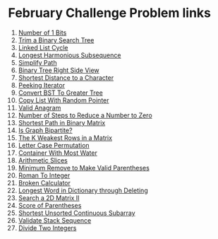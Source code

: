 # February Challenge Problem links
<ol>
  <li>
    <a href="https://leetcode.com/explore/challenge/card/february-leetcoding-challenge-2021/584/week-1-february-1st-february-7th/3625/">
      Number of 1 Bits
    </a>
  </li>
  <li>
    <a href="https://leetcode.com/explore/challenge/card/february-leetcoding-challenge-2021/584/week-1-february-1st-february-7th/3626/">
      Trim a Binary Search Tree
    </a>
  </li>
   <li>
    <a href="https://leetcode.com/explore/challenge/card/february-leetcoding-challenge-2021/584/week-1-february-1st-february-7th/3627/">
      Linked List Cycle
    </a>
  </li>
  <li>
    <a href="https://leetcode.com/explore/challenge/card/february-leetcoding-challenge-2021/584/week-1-february-1st-february-7th/3628/">
      Longest Harmonious Subsequence
    </a>
  </li>
   <li>
    <a href="https://leetcode.com/explore/challenge/card/february-leetcoding-challenge-2021/584/week-1-february-1st-february-7th/3629/">
     Simplify Path
    </a>
  </li>
   <li>
    <a href="https://leetcode.com/explore/challenge/card/february-leetcoding-challenge-2021/584/week-1-february-1st-february-7th/3630/">
      Binary Tree Right Side View
    </a>
  </li>
  <li>
    <a href="https://leetcode.com/explore/challenge/card/february-leetcoding-challenge-2021/584/week-1-february-1st-february-7th/3631/">
      Shortest Distance to a Character
    </a>
  </li>
  <li>
    <a href="https://leetcode.com/explore/challenge/card/february-leetcoding-challenge-2021/585/week-2-february-8th-february-14th/3633/">
      Peeking Iterator
    </a>
  </li>
  <li>
    <a href="https://leetcode.com/explore/challenge/card/february-leetcoding-challenge-2021/585/week-2-february-8th-february-14th/3634/">
      Convert BST To Greater Tree
    </a>
  </li>
  <li>
    <a href="https://leetcode.com/explore/challenge/card/february-leetcoding-challenge-2021/585/week-2-february-8th-february-14th/3635/">
      Copy List With Random Pointer
    </a>
  </li>
  <li>
    <a href="https://leetcode.com/explore/challenge/card/february-leetcoding-challenge-2021/585/week-2-february-8th-february-14th/3636/">
      Valid Anagram
    </a>
  </li>
   <li>
    <a href="https://leetcode.com/explore/challenge/card/february-leetcoding-challenge-2021/585/week-2-february-8th-february-14th/3637/">
      Number of Steps to Reduce a Number to Zero
    </a>
  </li>
  <li>
    <a href="https://leetcode.com/explore/challenge/card/february-leetcoding-challenge-2021/585/week-2-february-8th-february-14th/3638/">
      Shortest Path in Binary Matrix
    </a>
  </li>
  <li>
    <a href="https://leetcode.com/explore/challenge/card/february-leetcoding-challenge-2021/585/week-2-february-8th-february-14th/3639/">
       Is Graph Bipartite?
    </a>
  </li>
  <li>
    <a href="https://leetcode.com/explore/challenge/card/february-leetcoding-challenge-2021/586/week-3-february-15th-february-21st/3641/">
       The K Weakest Rows in a Matrix
    </a>
  </li>
  <li>
    <a href="https://leetcode.com/explore/challenge/card/february-leetcoding-challenge-2021/586/week-3-february-15th-february-21st/3642/">
       Letter Case Permutation
    </a>
  </li>
  <li>
    <a href="https://leetcode.com/explore/challenge/card/february-leetcoding-challenge-2021/586/week-3-february-15th-february-21st/3643/">
       Container With Most Water
    </a>
  </li>
  <li>
    <a href="https://leetcode.com/explore/challenge/card/february-leetcoding-challenge-2021/586/week-3-february-15th-february-21st/3644/">
       Arithmetic Slices
    </a>
  </li>
  <li>
    <a href="https://leetcode.com/explore/challenge/card/february-leetcoding-challenge-2021/586/week-3-february-15th-february-21st/3645/">
       Minimum Remove to Make Valid Parentheses
    </a>
  </li>
  <li>
    <a href="https://leetcode.com/explore/challenge/card/february-leetcoding-challenge-2021/586/week-3-february-15th-february-21st/3646/">
      Roman To Integer
    </a>
  </li>
   <li>
    <a href="https://leetcode.com/explore/challenge/card/february-leetcoding-challenge-2021/586/week-3-february-15th-february-21st/3647/">
       Broken Calculator
    </a>
  </li>
  <li>
    <a href="https://leetcode.com/explore/challenge/card/february-leetcoding-challenge-2021/587/week-4-february-22nd-february-28th/3649/">
       Longest Word in Dictionary through Deleting
    </a>
  </li>
  <li>
    <a href="https://leetcode.com/explore/challenge/card/february-leetcoding-challenge-2021/587/week-4-february-22nd-february-28th/3650/">
       Search a 2D Matrix II
    </a>
  </li>
  <li>
    <a href="https://leetcode.com/explore/challenge/card/february-leetcoding-challenge-2021/587/week-4-february-22nd-february-28th/3651/">
       Score of Parentheses
    </a>
  </li>
  <li>
    <a href="https://leetcode.com/explore/challenge/card/february-leetcoding-challenge-2021/587/week-4-february-22nd-february-28th/3652/">
      Shortest Unsorted Continuous Subarray
    </a>
  </li>
  <li>
    <a href="https://leetcode.com/explore/challenge/card/february-leetcoding-challenge-2021/587/week-4-february-22nd-february-28th/3653/">
      Validate Stack Sequence
    </a>
  </li>
  <li>
    <a href="https://leetcode.com/explore/challenge/card/february-leetcoding-challenge-2021/587/week-4-february-22nd-february-28th/3654/">
      Divide Two Integers
    </a>
  </li>
 </ol>
